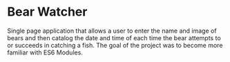 # Bear Watcher

Single page application that allows a user to enter the name and image of bears and then catalog the date and time of each time the bear attempts to or succeeds in catching a fish. The goal of the project was to become more familiar with ES6 Modules.
